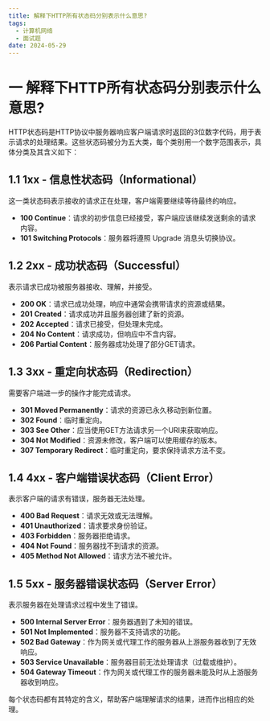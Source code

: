 ```yaml
---
title: 解释下HTTP所有状态码分别表示什么意思?
tags:
  - 计算机网络
  - 面试题
date: 2024-05-29
---
```

# 一 解释下HTTP所有状态码分别表示什么意思?

HTTP状态码是HTTP协议中服务器响应客户端请求时返回的3位数字代码，用于表示请求的处理结果。这些状态码被分为五大类，每个类别用一个数字范围表示，具体分类及其含义如下：

## 1.1 1xx - 信息性状态码（Informational）

这一类状态码表示接收的请求正在处理，客户端需要继续等待最终的响应。

- **100 Continue**：请求的初步信息已经接受，客户端应该继续发送剩余的请求内容。
- **101 Switching Protocols**：服务器将遵照 Upgrade 消息头切换协议。

## 1.2 2xx - 成功状态码（Successful）

表示请求已成功被服务器接收、理解，并接受。

- **200 OK**：请求已成功处理，响应中通常会携带请求的资源或结果。
- **201 Created**：请求成功并且服务器创建了新的资源。
- **202 Accepted**：请求已接受，但处理未完成。
- **204 No Content**：请求成功，但响应中不含内容。
- **206 Partial Content**：服务器成功处理了部分GET请求。

## 1.3 3xx - 重定向状态码（Redirection）

需要客户端进一步的操作才能完成请求。

- **301 Moved Permanently**：请求的资源已永久移动到新位置。
- **302 Found**：临时重定向。
- **303 See Other**：应当使用GET方法请求另一个URI来获取响应。
- **304 Not Modified**：资源未修改，客户端可以使用缓存的版本。
- **307 Temporary Redirect**：临时重定向，要求保持请求方法不变。

## 1.4 4xx - 客户端错误状态码（Client Error）

表示客户端的请求有错误，服务器无法处理。

- **400 Bad Request**：请求无效或无法理解。
- **401 Unauthorized**：请求要求身份验证。
- **403 Forbidden**：服务器拒绝请求。
- **404 Not Found**：服务器找不到请求的资源。
- **405 Method Not Allowed**：请求方法不被允许。

## 1.5 5xx - 服务器错误状态码（Server Error）

表示服务器在处理请求过程中发生了错误。

- **500 Internal Server Error**：服务器遇到了未知的错误。
- **501 Not Implemented**：服务器不支持请求的功能。
- **502 Bad Gateway**：作为网关或代理工作的服务器从上游服务器收到了无效响应。
- **503 Service Unavailable**：服务器目前无法处理请求（过载或维护）。
- **504 Gateway Timeout**：作为网关或代理工作的服务器未能及时从上游服务器收到响应。

每个状态码都有其特定的含义，帮助客户端理解请求的结果，进而作出相应的处理。